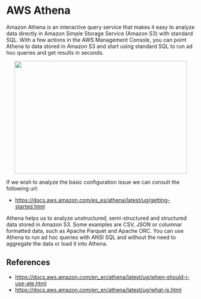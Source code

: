 # AWS Athena

Amazon Athena is an interactive query service that makes it easy to analyze data directly in Amazon Simple Storage Service (Amazon S3) with standard SQL. With a few actions in the AWS Management Console, you can point Athena to data stored in Amazon S3 and start using standard SQL to run ad hoc queries and get results in seconds.

<p align="center">
  <img width="460" height="300" src="https://github.com/dimasx010/knowledge/assets/105082657/dfc75e63-0b42-43cf-9c7a-43b126efc8e3">
</p>

If we wish to analyze the basic configuration issue we can consult the following url:

- https://docs.aws.amazon.com/es_es/athena/latest/ug/getting-started.html

Athena helps us to analyze unstructured, semi-structured and structured data stored in Amazon S3. Some examples are CSV, JSON or columnar formatted data, such as Apache Parquet and Apache ORC. You can use Athena to run ad hoc queries with ANSI SQL and without the need to aggregate the data or load it into Athena.

## References
- https://docs.aws.amazon.com/en_en/athena/latest/ug/when-should-i-use-ate.html
- https://docs.aws.amazon.com/en_en/athena/latest/ug/what-is.html
